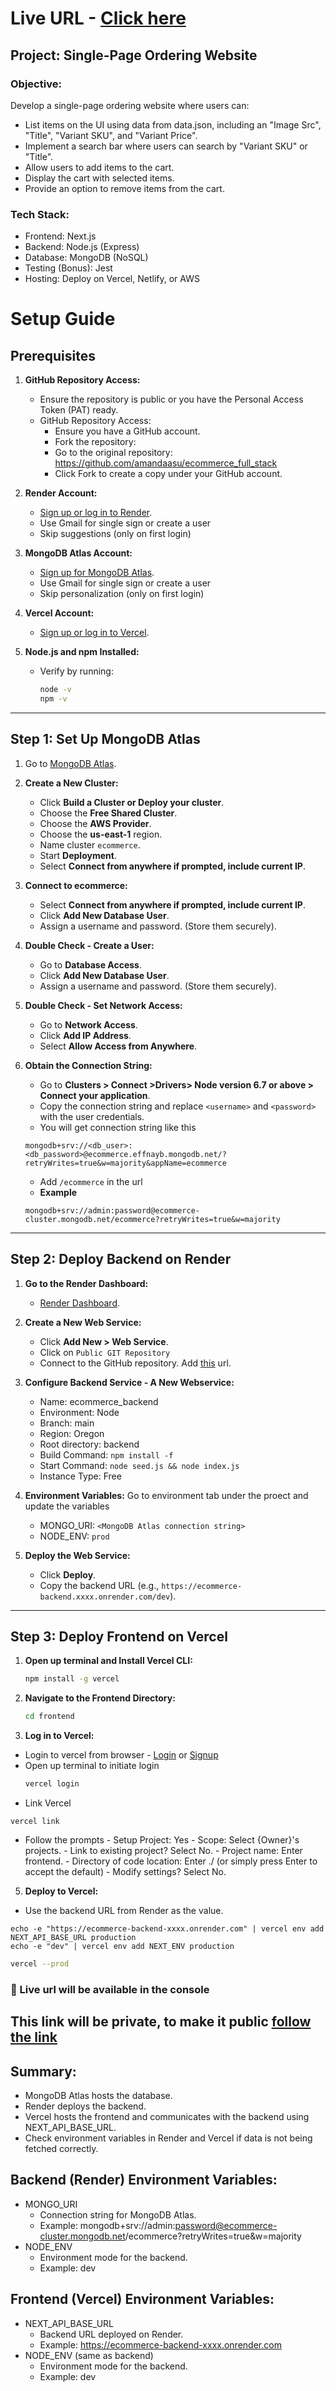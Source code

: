 # Live URL - [Click here](https://ecommercefrontend-amandaasu-arpitas-projects-7f37dd14.vercel.app)

## Project: Single-Page Ordering Website

### Objective:

Develop a single-page ordering website where users can:

- List items on the UI using data from data.json, including an "Image Src", "Title", "Variant
  SKU", and "Variant Price".
- Implement a search bar where users can search by "Variant SKU" or "Title".
- Allow users to add items to the cart.
- Display the cart with selected items.
- Provide an option to remove items from the cart.

### Tech Stack:

- Frontend: Next.js
- Backend: Node.js (Express)
- Database: MongoDB (NoSQL)
- Testing (Bonus): Jest
- Hosting: Deploy on Vercel, Netlify, or AWS

# Setup Guide

## Prerequisites

1. **GitHub Repository Access:**

   - Ensure the repository is public or you have the Personal Access Token (PAT) ready.
   - GitHub Repository Access:
     - Ensure you have a GitHub account.
     - Fork the repository:
     - Go to the original repository: https://github.com/amandaasu/ecommerce_full_stack
     - Click Fork to create a copy under your GitHub account.

2. **Render Account:**

   - [Sign up or log in to Render](https://dashboard.render.com/register).
   - Use Gmail for single sign or create a user
   - Skip suggestions (only on first login)

3. **MongoDB Atlas Account:**

   - [Sign up for MongoDB Atlas](https://www.mongodb.com/atlas/register).
   - Use Gmail for single sign or create a user
   - Skip personalization (only on first login)

4. **Vercel Account:**

   - [Sign up or log in to Vercel](https://vercel.com/).

5. **Node.js and npm Installed:**

   - Verify by running:

     ```bash
     node -v
     npm -v
     ```

---

## Step 1: Set Up MongoDB Atlas

1. Go to [MongoDB Atlas](https://www.mongodb.com/atlas).

2. **Create a New Cluster:**

   - Click **Build a Cluster or Deploy your cluster**.
   - Choose the **Free Shared Cluster**.
   - Choose the **AWS Provider**.
   - Choose the **us-east-1** region.
   - Name cluster `ecommerce`.
   - Start **Deployment**.
   - Select **Connect from anywhere if prompted, include current IP**.

3. **Connect to ecommerce:**

   - Select **Connect from anywhere if prompted, include current IP**.
   - Click **Add New Database User**.
   - Assign a username and password. (Store them securely).

4. **Double Check - Create a User:**

   - Go to **Database Access**.
   - Click **Add New Database User**.
   - Assign a username and password. (Store them securely).

5. **Double Check - Set Network Access:**

   - Go to **Network Access**.
   - Click **Add IP Address**.
   - Select **Allow Access from Anywhere**.

6. **Obtain the Connection String:**

   - Go to **Clusters > Connect >Drivers> Node version 6.7 or above > Connect your application**.
   - Copy the connection string and replace `<username>` and `<password>` with the user credentials.
   - You will get connection string like this

   ```
   mongodb+srv://<db_user>:<db_password>@ecommerce.effnayb.mongodb.net/?retryWrites=true&w=majority&appName=ecommerce
   ```

   - Add `/ecommerce` in the url
   - **Example**

   ```
   mongodb+srv://admin:password@ecommerce-cluster.mongodb.net/ecommerce?retryWrites=true&w=majority
   ```

---

## Step 2: Deploy Backend on Render

1. **Go to the Render Dashboard:**

   - [Render Dashboard](https://dashboard.render.com/).

2. **Create a New Web Service:**

   - Click **Add New > Web Service**.
   - Click on `Public GIT Repository`
   - Connect to the GitHub repository. Add [this](https://github.com/amandaasu/ecommerce_full_stack) url.

3. **Configure Backend Service - A New Webservice:**

   - Name: ecommerce_backend
   - Environment: Node
   - Branch: main
   - Region: Oregon
   - Root directory: backend
   - Build Command: `npm install -f`
   - Start Command: `node seed.js && node index.js`
   - Instance Type: Free

4. **Environment Variables:**
   Go to environment tab under the proect and update the variables

   - MONGO_URI: `<MongoDB Atlas connection string>`
   - NODE_ENV: `prod`

5. **Deploy the Web Service:**

   - Click **Deploy**.
   - Copy the backend URL (e.g., `https://ecommerce-backend.xxxx.onrender.com/dev`).

---

## Step 3: Deploy Frontend on Vercel

1. **Open up terminal and Install Vercel CLI:**

   ```bash
   npm install -g vercel
   ```

2. **Navigate to the Frontend Directory:**

   ```bash
   cd frontend
   ```

3. **Log in to Vercel:**

- Login to vercel from browser - [Login](https://vercel.com/login) or [Signup](https://vercel.com/signup)
- Open up terminal to initiate login
  ```bash
  vercel login
  ```
- Link Vercel

```
vercel link
```

- Follow the prompts - Setup Project: Yes - Scope: Select {Owner}'s projects. - Link to existing project? Select No. - Project name: Enter frontend. - Directory of code location: Enter ./ (or simply press Enter to accept the default) - Modify settings? Select No.

5. **Deploy to Vercel:**

- Use the backend URL from Render as the value.

```
echo -e "https://ecommerce-backend-xxxx.onrender.com" | vercel env add NEXT_API_BASE_URL production
echo -e "dev" | vercel env add NEXT_ENV production
```

```bash
vercel --prod

```

### 🚀 Live url will be available in the console

## This link will be private, to make it public [follow the link](https://vercel.com/docs/deployment-protection/methods-to-bypass-deployment-protection/sharable-links)

## Summary:

- MongoDB Atlas hosts the database.
- Render deploys the backend.
- Vercel hosts the frontend and communicates with the backend using NEXT_API_BASE_URL.
- Check environment variables in Render and Vercel if data is not being fetched correctly.

## Backend (Render) Environment Variables:

- MONGO_URI
  - Connection string for MongoDB Atlas.
  - Example: mongodb+srv://admin:password@ecommerce-cluster.mongodb.net/ecommerce?retryWrites=true&w=majority
- NODE_ENV
  - Environment mode for the backend.
  - Example: dev

## Frontend (Vercel) Environment Variables:

- NEXT_API_BASE_URL
  - Backend URL deployed on Render.
  - Example: https://ecommerce-backend-xxxx.onrender.com
- NODE_ENV (same as backend)
  - Environment mode for the backend.
  - Example: dev
